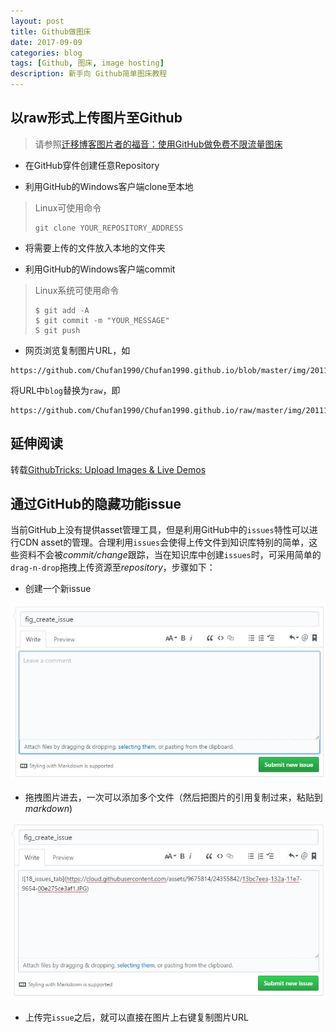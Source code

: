 ```yaml
---
layout: post
title: Github做图床
date: 2017-09-09
categories: blog
tags: [Github, 图床, image hosting]
description: 新手向 Github简单图床教程
---
```


## 以raw形式上传图片至Github

> 请参照[迁移博客图片者的福音：使用GitHub做免费不限流量图床](http://jingpin.jikexueyuan.com/article/36279.html)

- 在GitHub穿件创建任意Repository

- 利用GitHub的Windows客户端clone至本地
> Linux可使用命令
> ```
> git clone YOUR_REPOSITORY_ADDRESS
> ```

- 将需要上传的文件放入本地的文件夹

- 利用GitHub的Windows客户端commit
> Linux系统可使用命令
> ```
> $ git add -A
> $ git commit -m "YOUR_MESSAGE"
> S git push
> ```

- 网页浏览复制图片URL，如
```
https://github.com/Chufan1990/Chufan1990.github.io/blob/master/img/2011120710381445.jpg
```
将URL中`blog`替换为`raw`，即
```
https://github.com/Chufan1990/Chufan1990.github.io/raw/master/img/2011120710381445.jpg
```

## 延伸阅读

转载[GithubTricks: Upload Images & Live Demos](http://solutionoptimist.com/2013/12/28/awesome-github-tricks/)

## 通过GitHub的隐藏功能issue

当前GitHub上没有提供asset管理工具，但是利用GitHub中的``issues``特性可以进行CDN asset的管理。合理利用``issues``会使得上传文件到知识库特别的简单，这些资料不会被*commit/change*跟踪，当在知识库中创建``issues``时，可采用简单的``drag-n-drop``拖拽上传资源至*repository*，步骤如下：

- 创建一个新issue

![](https://github.com/Chufan1990/Chufan1990.github.io/raw/master/img/13bc7eea-132a-11e7-9654-00e275ce3af1.JPG)

- 拖拽图片进去，一次可以添加多个文件（然后把图片的引用复制过来，粘贴到*markdown*)

![](https://github.com/Chufan1990/Chufan1990.github.io/raw/master/img/19_upload_fig.JPG)

- 上传完``issue``之后，就可以直接在图片上右键复制图片URL
